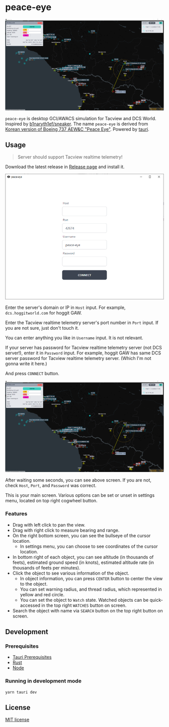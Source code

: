 # peace-eye

![screenshot](./screenshot.png)

`peace-eye` is desktop GCI/AWACS simulation for Tacview and DCS World.
Inspired by [b1naryth1ef/sneaker](https://github.com/b1naryth1ef/sneaker).
The name `peace-eye` is derived from [Korean version of Boeing 737 AEW&C "Peace Eye"](https://en.wikipedia.org/wiki/Boeing_737_AEW%26C).
Powered by [tauri](https://tauri.app/).

## Usage

> Server should support Tacview realtime telemetry!

Download the latest release in [Release page](https://github.com/pbzweihander/peace-eye/releases/latest) and install it.

![guide screenshot 1](./guide-screenshot1.png)

Enter the server's domain or IP in `Host` input.
For example, `dcs.hoggitworld.com` for hoggit GAW.

Enter the Tacview realtime telemetry server's port number in `Port` input.
If you are not sure, just don't touch it.

You can enter anything you like in `Username` input.
It is not relevant.

If your server has password for Tacview realtime telemetry server (not DCS server!), enter it in `Password` input.
For example, hoggit GAW has same DCS server password for Tacview realtime telemetry server. (Which I'm not gonna write it here.)

And press `CONNECT` button.

![screenshot](./screenshot.png)

After waiting some seconds, you can see above screen.
If you are not, check `Host`, `Port`, and `Password` was correct.

This is your main screen.
Various options can be set or unset in settings menu, located on top right cogwheel button.

### Features

- Drag with left click to pan the view.
- Drag with right click to measure bearing and range.
- On the right bottom screen, you can see the bullseye of the cursor location.
  - In settings menu, you can choose to see coordinates of the cursor location.
- In bottom right of each object, you can see altitude (in thousands of feets), estimated ground speed (in knots), estimated altitude rate (in thousands of feets per minutes).
- Click the object to see various information of the object.
  - In object information, you can press `CENTER` button to center the view to the object.
  - You can set warning radius, and thread radius, which represented in yellow and red circle.
  - You can set the object to `Watch` state. Watched objects can be quick-accessed in the top right `WATCHES` button on screen.
- Search the object with name via `SEARCH` button on the top right button on screen.

## Development

### Prerequisites

- [Tauri Prerequisites](https://tauri.app/v1/guides/getting-started/prerequisites)
- [Rust](https://www.rust-lang.org/)
- [Node](https://nodejs.org/en/)

### Running in development mode

```
yarn tauri dev
```

## License

[MIT license](./LICENSE)
